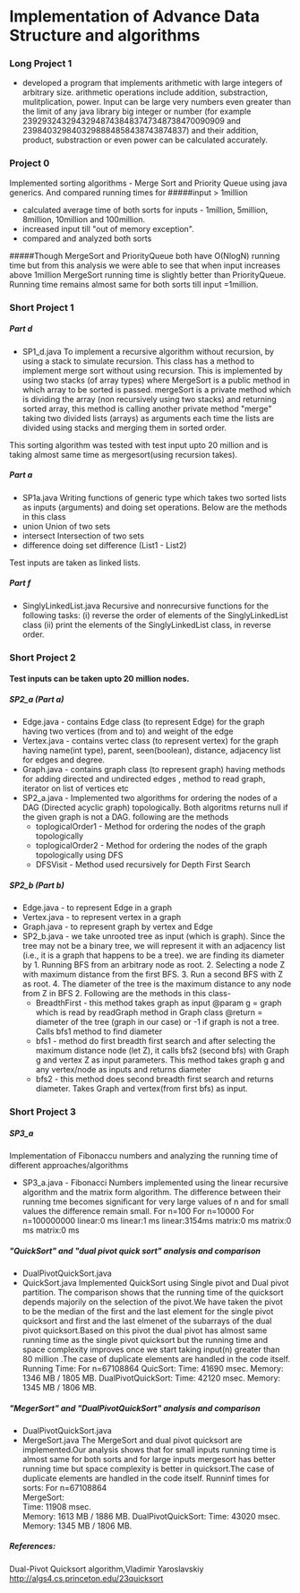 # Implementation of Advance Data Structure and algorithms

### Long Project 1
- developed a program that implements arithmetic with large integers of arbitrary size. arithmetic operations include addition, substraction, mulitplication, power. Input can be large very numbers even greater than the limit of any java library big integer or number (for example 239293243294329487438483747348738470090909 and 2398403298403298884858438743874837) and their addition, product, substraction or even power can be calculated accurately.

### Project 0
 Implemented sorting algorithms - Merge Sort and Priority Queue using java generics. And compared running times for
#####input > 1million
- calculated average time of both sorts for inputs - 1million, 5million, 8million, 10million and 100million.
- increased input till "out of memory exception".
- compared and analyzed both sorts

#####Though MergeSort and PriorityQueue both have O(NlogN) running time but from this analysis we were able to see that when input increases above 1million MergeSort running time is slightly better than PriorityQueue. Running time remains almost same for both sorts till input =1million.

### Short Project 1
##### Part d
- SP1_d.java 
	To implement a recursive algorithm  without recursion, by using a stack to simulate recursion. This class has a method to implement merge sort without using recursion. This is implemented by using two stacks (of array types) where MergeSort is a public method in which array to be sorted is passed. mergeSort is a private method which is dividing the array (non recursively using two stacks) and returning sorted array, this method is calling another private method "merge" taking two divided lists (arrays)  as arguments each time the lists are divided using stacks and merging them in sorted order.

This sorting algorithm was tested with test input upto 20 million and is taking almost same time as mergesort(using recursion takes).

##### Part a
- SP1a.java
	Writing functions of generic type which takes two sorted lists as inputs (arguments) and doing set operations. Below are the methods in this class
- union 
	Union of two sets
- intersect
	Intersection of two sets
- difference
	doing set difference (List1 - List2)

Test inputs are taken as linked lists.

##### Part f
- SinglyLinkedList.java
Recursive and nonrecursive functions for the following tasks:
   (i) reverse the order of elements of the SinglyLinkedList class
   (ii) print the elements of the SinglyLinkedList class, in reverse order.

### Short Project 2
#### Test inputs can be taken upto 20 million nodes.
##### SP2_a (Part a)
- Edge.java - contains Edge class (to represent Edge) for the graph having two vertices (from and to) and weight of the edge
- Vertex.java - contains vertec class (to represent vertex) for the graph having name(int type), parent, seen(boolean), distance, adjacency list for edges and degree.
- Graph.java - contains graph class (to represent graph) having methods for adding directed and undirected edges , method to read graph, iterator on list of vertices etc
- SP2_a.java -  Implemented two algorithms for ordering the nodes of a DAG (Directed acyclic graph) topologically. Both algoritms returns null if the given graph is not a DAG. following are the methods
	- toplogicalOrder1 - Method for ordering the nodes of the graph topologically
	- toplogicalOrder2 - Method for ordering the nodes of the graph topologically using DFS
	- DFSVisit - Method used recursively for Depth First Search

##### SP2_b (Part b)
- Edge.java - to represent Edge in a graph
- Vertex.java - to represent vertex in a graph
- Graph.java - to represent graph by vertex and Edge
- SP2_b.java -  we take unrooted tree as input (which is graph). Since the tree may not be a binary tree, we will represent it with an adjacency list (i.e., it is a graph that happens to be a tree). we are finding its diameter by 1. Running BFS from an arbitrary node as root. 2. Selecting a node Z with maximum distance from the first BFS. 3. Run a second BFS with Z as root. 4. The diameter of the tree is the maximum distance to any node from Z in BFS 2. Following are the methods in this class-
	- BreadthFirst - this method takes graph as input @param g = graph which is read by readGraph method in Graph class @return = diameter of the tree (graph in our case) or -1 if graph is not a tree. Calls bfs1 method to find diameter
	- bfs1 - method do first breadth first search and after selecting the maximum distance node (let Z), it calls bfs2 (second bfs) with Graph g and vertex Z as input parameters. This method takes graph g and any vertex/node as inputs and returns diameter
	- bfs2 - this method does second breadth first search and returns diameter. Takes Graph and vertex(from first bfs) as input.
	
### Short Project 3
##### SP3_a
Implementation of Fibonaccu numbers and analyzing the running time of different approaches/algorithms
- SP3_a.java - Fibonacci Numbers implemented using the linear recursive algorithm and the matrix form algorithm. The difference between their running tme becomes significant for very large values of n and for small values the difference remain small.
	For n=100		For n=10000		For n=100000000
	linear:0 ms		linear:1 ms		linear:3154ms
	matrix:0 ms		matrix:0 ms		matrix:0 ms

##### "QuickSort" and "dual pivot quick sort" analysis and comparison
- DualPivotQuickSort.java
- QuickSort.java
Implemented QuickSort using Single pivot and Dual pivot partition. The comparison shows that the running time of the quicksort depends majorily on the selection of the pivot.We have taken the pivot to be the median of the first and the last element for the single pivot quicksort and first and the last elmenet of the subarrays of the dual pivot quicksort.Based on this pivot the dual pivot has almost same running time as the single pivot quicksort but the running time and space complexity improves once we start taking input(n) greater than 80 million .The case of duplicate elements are handled in the code itself.
	Running Time:
	For n=67108864
	QuicSort:
	Time: 41690 msec.
	Memory: 1346 MB / 1805 MB.
	DualPivotQuickSort:
	Time: 42120 msec.
	Memory: 1345 MB / 1806 MB.

##### "MegerSort" and "DualPivotQuickSort" analysis and comparison
- DualPivotQuickSort.java
- MergeSort.java
The MergeSort and dual pivot quicksort are implemented.Our analysis shows that for small inputs running time is almost same for both sorts and for large inputs mergesort has better running time but space complexity is better in quicksort.The case of duplicate elements are handled in the code itself.
	Runninf times for sorts:
	For n=67108864					
	MergeSort:					
	Time: 11908 msec.	
	Memory: 1613 MB / 1886 MB.
	DualPivotQuickSort:
	Time: 43020 msec.
	Memory: 1345 MB / 1806 MB.

##### References:
Dual-Pivot Quicksort algorithm,Vladimir Yaroslavskiy
http://algs4.cs.princeton.edu/23quicksort